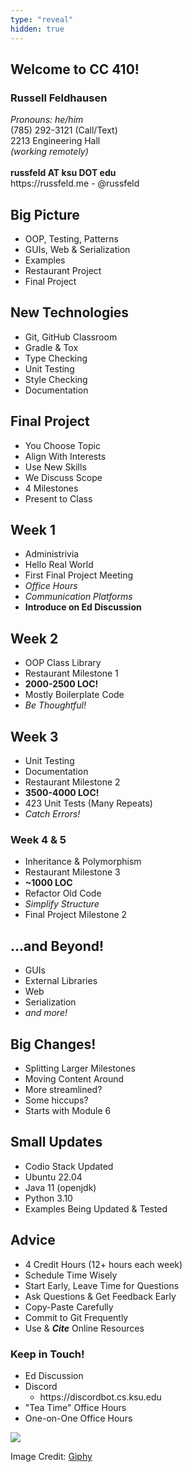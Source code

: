 ```yaml
---
type: "reveal"
hidden: true
---
```

<section>
	<h2>Welcome to CC 410!</h2>
</section>

<section>
	<h3>Russell Feldhausen</h3>
	<p>
		<i>Pronouns: he/him</i><br>
		(785) 292-3121 (Call/Text)<br>
		2213 Engineering Hall<br>
		<i>(working remotely)</i><br>
		<br>
		<b>russfeld AT ksu DOT edu</b><br>
		https://russfeld.me  -  @russfeld<br>
	</p>
</section>

<section>
	<h2>Big Picture</h2>
	<ul>
		<li>OOP, Testing, Patterns</li>
		<li>GUIs, Web & Serialization</li>
		<li>Examples</li>
		<li>Restaurant Project</li>
		<li>Final Project</li>
	</ul>
</section>

<section>
	<h2>New Technologies</h2>
	<ul>
		<li>Git, GitHub Classroom</li>
		<li>Gradle & Tox</li>
		<li>Type Checking</li>
		<li>Unit Testing</li>
		<li>Style Checking</li>
		<li>Documentation</li>
	</ul>
</section>

<section>
	<h2>Final Project</h2>
	<ul>
		<li>You Choose Topic</li>
		<li>Align With Interests</li>
		<li>Use New Skills</li>
		<li>We Discuss Scope</li>
		<li>4 Milestones</li>
		<li>Present to Class</li>
	</ul>
</section>


<section>
	<h2>Week 1</h2>
	<ul>
		<li>Administrivia</li>
		<li>Hello Real World</li>
		<li>First Final Project Meeting</li>
		<li><i>Office Hours</i></li>
		<li><i>Communication Platforms</i></li>
		<li><b>Introduce on Ed Discussion</b></li>
	</ul>
</section>

<section>
	<h2>Week 2</h2>
	<ul>
		<li>OOP Class Library</li>
		<li>Restaurant Milestone 1</li>
		<li><b>2000-2500 LOC!</b></li>
		<li>Mostly Boilerplate Code</li>
		<li><i>Be Thoughtful!</i></li>
	</ul>
</section>

<section>
	<h2>Week 3</h2>
	<ul>
		<li>Unit Testing</li>
		<li>Documentation</li>
		<li>Restaurant Milestone 2</li>
		<li><b>3500-4000 LOC!</b></li>
		<li>423 Unit Tests (Many Repeats)</li>
		<li><i>Catch Errors!</i></li>
	</ul>
</section>

<section>
	<h3>Week 4 & 5</h3>
	<ul>
		<li>Inheritance & Polymorphism</li>
		<li>Restaurant Milestone 3</li>
		<li><b>~1000 LOC</b></li>
		<li>Refactor Old Code</li>
		<li><i>Simplify Structure</i></li>
		<li>Final Project Milestone 2</li>
	</ul>
</section>

<section>
	<h2>...and Beyond!</h2>
	<ul>
		<li>GUIs</li>
		<li>External Libraries</li>
		<li>Web</li>
		<li>Serialization</li>
		<li><i>and more!</i></li>
	</ul>
</section>

<section>
	<h2>Big Changes!</h2>
	<ul>
		<li>Splitting Larger Milestones</li>
		<li>Moving Content Around</li>
		<li>More streamlined?</li>
		<li>Some hiccups?</li>
		<li>Starts with Module 6</li>
	</ul>
</section>

<section>
	<h2>Small Updates</h2>
	<ul>
		<li>Codio Stack Updated</li>
		<li>Ubuntu 22.04</li>
		<li>Java 11 (openjdk)</li>
		<li>Python 3.10</li>
		<li>Examples Being Updated & Tested</li>
	</ul>
</section>

<section>
	<h2>Advice</h2>
	<ul>
		<li>4 Credit Hours (12+ hours each week)</li>
		<li>Schedule Time Wisely</li>
		<li>Start Early, Leave Time for Questions</li>
		<li>Ask Questions & Get Feedback Early</li>
		<li>Copy-Paste Carefully</li>
		<li>Commit to Git Frequently</li>
		<li>Use & <b><i>Cite</i></b> Online Resources</li>
	</ul>
</section>

<section>
	<h3>Keep in Touch!</h3>
	<ul>
		<li>Ed Discussion</li>
	  <li>Discord<ul>
	  <li>https://discordbot.cs.ksu.edu</li>
	  </ul></li>
	  <li>"Tea Time" Office Hours</li>
	  <li>One-on-One Office Hours</li>
	</ul>
</section>

<section>
	<img class="plain stretch" src="https://media.giphy.com/media/12XDYvMJNcmLgQ/giphy.gif">
	<p class="imagecredit">Image Credit: <a href="https://giphy.com/gifs/luck-good-im-rooting-for-you-12XDYvMJNcmLgQ">Giphy</a></p>
</section>
